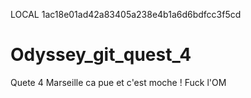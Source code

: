 LOCAL
 1ac18e01ad42a83405a238e4b1a6d6bdfcc3f5cd
# Odyssey_git_quest_4
Quete 4
Marseille ca pue et c'est moche !
Fuck l'OM
